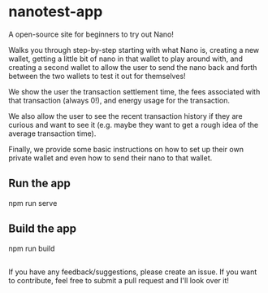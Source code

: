# nanotest-app

A open-source site for beginners to try out Nano!

Walks you through step-by-step starting with what Nano is, creating a new wallet, getting a little bit of nano in that wallet to play around with, and creating a second wallet to allow the user to send the nano back and forth between the two wallets to test it out for themselves! 

We show the user the transaction settlement time, the fees associated with that transaction (always 0!), and energy usage for the transaction. 

We also allow the user to see the recent transaction history if they are curious and want to see it (e.g. maybe they want to get a rough idea of the average transaction time).

Finally, we provide some basic instructions on how to set up their own private wallet and even how to send their nano to that wallet.

##

## Run the app

npm run serve

## Build the app

npm run build

##

If you have any feedback/suggestions, please create an issue. If you want to contribute, feel free to submit a pull request and I'll look over it!
